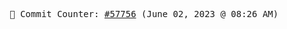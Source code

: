 <p align="center">
    <samp>
        📮 Commit Counter: <a href="https://github.com/Javascript-void0/Javascript-void0/commits/main">#57756</a> (June 02, 2023 @ 08:26 AM)
    </samp>
</p>